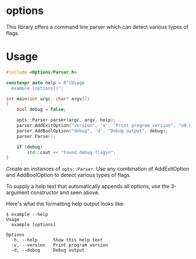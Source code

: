 # options

This library offers a command line parser which can detect various types of flags.

# Usage

```cpp
#include <Options/Parser.h>

constexpr auto help = R"(Usage
  example [options])";

int main(int argc, char* argv[])
{
    bool debug = false;

    opts::Parser parser(argc, argv, help);
    parser.AddExitOption("version", 'v', "Print program version", "v0.0.0");
    parser.AddBoolOption("debug", 'd', "Debug output", debug);
    parser.Parse();

    if (debug)
        std::cout << "Found debug flag\n";
}
```

Create an instances of `opts::Parser`. Use any combination of AddExitOption and AddBoolOption to detect various types of flags.

To supply a help text that automatically appends all options, use the 3-argument constructor and seen above.

Here's what the formatting help output looks like:

```
$ example --help
Usage
  example [options]

Options
  -h, --help      Show this help text
  -v, --version   Print program version
  -d, --debug     Debug output
```
